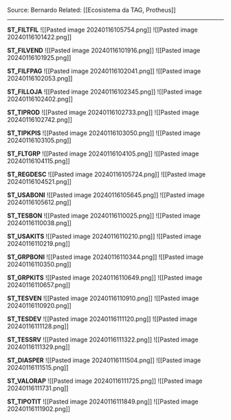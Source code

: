 Source: Bernardo
Related: [[Ecosistema da TAG, Protheus]]

---

**ST_FILTFIL**
![[Pasted image 20240116105754.png]]
![[Pasted image 20240116101422.png]]

**ST_FILVEND**
![[Pasted image 20240116101916.png]]
![[Pasted image 20240116101925.png]]

**ST_FILFPAG**
![[Pasted image 20240116102041.png]]
![[Pasted image 20240116102053.png]]

**ST_FILLOJA**
![[Pasted image 20240116102345.png]]
![[Pasted image 20240116102402.png]]

**ST_TIPROD**
![[Pasted image 20240116102733.png]]
![[Pasted image 20240116102742.png]]

**ST_TIPKPIS**
![[Pasted image 20240116103050.png]]
![[Pasted image 20240116103105.png]]

**ST_FLTGRP**
![[Pasted image 20240116104105.png]]
![[Pasted image 20240116104115.png]]

**ST_REGDESC**
![[Pasted image 20240116105724.png]]
![[Pasted image 20240116104521.png]]

**ST_USABONI**
![[Pasted image 20240116105645.png]]
![[Pasted image 20240116105612.png]]

**ST_TESBON**
![[Pasted image 20240116110025.png]]
![[Pasted image 20240116110038.png]]

**ST_USAKITS**
![[Pasted image 20240116110210.png]]
![[Pasted image 20240116110219.png]]

**ST_GRPBONI**
![[Pasted image 20240116110344.png]]
![[Pasted image 20240116110350.png]]

**ST_GRPKITS**
![[Pasted image 20240116110649.png]]
![[Pasted image 20240116110657.png]]

**ST_TESVEN**
![[Pasted image 20240116110910.png]]
![[Pasted image 20240116110920.png]]

**ST_TESDEV**
![[Pasted image 20240116111120.png]]
![[Pasted image 20240116111128.png]]

**ST_TESSRV**
![[Pasted image 20240116111322.png]]
![[Pasted image 20240116111329.png]]

**ST_DIASPER**
![[Pasted image 20240116111504.png]]
![[Pasted image 20240116111515.png]]

**ST_VALORAP**
![[Pasted image 20240116111725.png]]
![[Pasted image 20240116111731.png]]

**ST_TIPOTIT**
![[Pasted image 20240116111849.png]]
![[Pasted image 20240116111902.png]]

